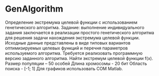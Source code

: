 # GenAlgorithm
Определение экстремума целевой функции с использованием генетического алгоритма.
Задание: выполнение индивидуального задания заключается в реализации простого генетического алгоритма для решения задачи нахождения экстремума целевой функции. 
Исходные данные представлены в виде типовых вариантов оптимизируемых целевых функций и перечня параметров используемого алгоритма. Требуется реализовать программную версию заданного алгоритма.
Найти экстремум целевой функции f(x).
Размер популяции – 50 особей
Длина хромосомы  - 20 бит
Область поиска   - [-1; 1]
Для графиков использовать COM Matlab.
